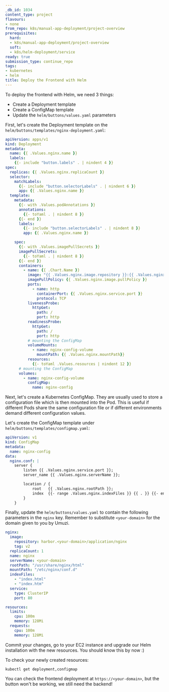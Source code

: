 ```yaml
---
_db_id: 1034
content_type: project
flavours:
- none
from_repo: k8s/manual-app-deployment/project-overview
prerequisites:
  hard:
  - k8s/manual-app-deployment/project-overview
  soft:
  - k8s/helm-deployment/service
ready: true
submission_type: continue_repo
tags:
- kubernetes
- helm
title: Deploy the Frontend with Helm
---
```


To deploy the frontend with Helm, we need 3 things:
- Create a Deployment template 
- Create a ConfigMap template
- Update the `helm/buttons/values.yaml` parameters

First, let's create the Deployment template on the `helm/buttons/templates/nginx-deployment.yaml`:

```yaml
apiVersion: apps/v1
kind: Deployment
metadata:
  name: {{ .Values.nginx.name }}
  labels:
    {{- include "button.labels" . | nindent 4 }}
spec:
  replicas: {{ .Values.nginx.replicaCount }}
  selector:
    matchLabels:
      {{- include "button.selectorLabels" . | nindent 6 }}
      app: {{ .Values.nginx.name }}
  template:
    metadata:
      {{- with .Values.podAnnotations }}
      annotations:
        {{- toYaml . | nindent 8 }}
      {{- end }}
      labels:
        {{- include "button.selectorLabels" . | nindent 8 }}
        app: {{ .Values.nginx.name }}

    spec:
      {{- with .Values.imagePullSecrets }}
      imagePullSecrets:
        {{- toYaml . | nindent 8 }}
      {{- end }}
      containers:
        - name: {{ .Chart.Name }}
          image: "{{ .Values.nginx.image.repository }}:{{ .Values.nginx.image.tag | default .Chart.AppVersion }}"
          imagePullPolicy: {{ .Values.nginx.image.pullPolicy }}
          ports:
            - name: http
              containerPort: {{ .Values.nginx.service.port }}
              protocol: TCP
          livenessProbe:
            httpGet:
              path: /
              port: http
          readinessProbe:
            httpGet:
              path: /
              port: http
          # mounting the ConfigMap
          volumeMounts:
            - name: nginx-config-volume
              mountPath: {{ .Values.nginx.mountPath}}
          resources:
            {{- toYaml .Values.resources | nindent 12 }}
      # mounting the ConfigMap
      volumes:
        - name: nginx-config-volume
          configMap:
            name: nginx-config
```

Next, let's create a Kubernetes ConfigMap. They are usually used to store a configuration file which is then mounted into the Pod. This is useful if different Pods share the same configuration file or if different environments demand different configuration values.

Let's create the ConfigMap template under `helm/buttons/templates/configmap.yaml`:

```yaml
apiVersion: v1
kind: ConfigMap
metadata:
  name: nginx-config
data:
  nginx.conf: |
    server {
        listen {{ .Values.nginx.service.port }};
        server_name {{ .Values.nginx.serverName }};

        location / {
            root   {{ .Values.nginx.rootPath }};
            index  {{- range .Values.nginx.indexFiles }} {{ . }} {{- end }};
        }
    }
```

Finally, update the `helm/buttons/values.yaml` to contain the following parameters in the `nginx` key. Remember to substitute `<your-domain>` for the domain given to you by Umuzi.

```yaml
nginx:
  image:
    repository: harbor.<your-domain>/application/nginx
    tag: v2
  replicaCount: 1
  name: nginx
  serverName: <your-domain>
  rootPath: "/usr/share/nginx/html"
  mountPath: "/etc/nginx/conf.d"
  indexFiles:
    - "index.html"
    - "index.htm"
  service:
    type: ClusterIP
    port: 80

resources: 
  limits:
    cpu: 100m
    memory: 128Mi
  requests:
    cpu: 100m
    memory: 128Mi
```

Commit your changes, go to your EC2 instance and upgrade our Helm installation with the new resources. You should know this by now :)

To check your newly created resources:
```
kubectl get deployment,configmap
```

You can check the frontend deployment at `https://<your-domain>`, but the button won't be working, we still need the backend!
